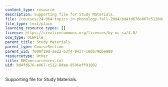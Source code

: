 ```yaml
---
content_type: resource
description: Supporting file for Study Materials.
file: /courses/24-964-topics-in-phonology-fall-2004/bd4fd676e067c5128dae9506eff91002_RHCooccurrences.txt
file_type: text/plain
learning_resource_types: []
license: https://creativecommons.org/licenses/by-nc-sa/4.0/
ocw_type: OCWFile
parent_title: Study Materials
parent_type: CourseSection
parent_uid: f600f19d-ae22-b3f4-9437-c8db79bbe880
resourcetype: Other
title: RHCooccurrences.txt
uid: bd4fd676-e067-c512-8dae-9506eff91002
---
```

Supporting file for Study Materials.